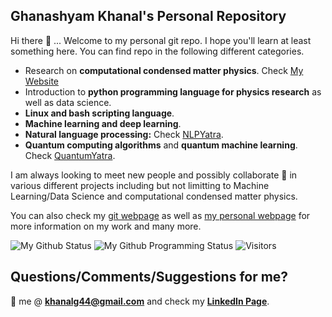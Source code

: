## Ghanashyam Khanal's Personal Repository

Hi there 👋 ... Welcome to my personal git repo. I hope you'll learn at least something here. You can find repo in the following different categories.

* Research on **computational condensed matter physics**. Check [My Website](https://www.physics.rutgers.edu/~khanal/)
* Introduction to **python programming language for physics research** as well as data science.
* **Linux and bash scripting language**. 
* **Machine learning and deep learning**.
* **Natural language processing:** Check [NLPYatra](https://github.com/khanalg44/nlp_projects/).
* **Quantum computing algorithms** and **quantum machine learning**. Check [QuantumYatra](https://github.com/quantumyatra/).

I am always looking to meet new people and possibly collaborate 👯 in various different projects including but not limitting to Machine Learning/Data Science and computational condensed matter physics.

You can also check my [git webpage](https://khanalinc.github.io/) as well as [my personal webpage](https://www.physics.rutgers.edu/~khanal/) for more information on my work and many more.

![My Github Status](https://github-readme-stats.vercel.app/api?username=khanalg44&show_icons=true&hide_border=true)
![My Github Programming Status](https://github-readme-stats.vercel.app/api/top-langs/?username=khanalg44&show_icons=true&hide_border=true)
![Visitors](https://visitor-badge.laobi.icu/badge?page_id=khanalg44.khanalg44)

## Questions/Comments/Suggestions for me?

:email: me @ **khanalg44@gmail.com** and check my [**LinkedIn Page**](https://www.linkedin.com/in/ghanashyam-khanal/).
